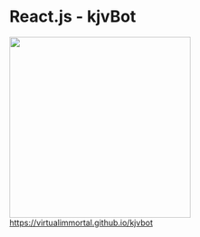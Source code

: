 # React.js - kjvBot
<p>
<a href="https://virtualimmortal.github.io/kjvbot" target="blank" >
  <img width="320" src="https://virtualimmortal.github.io/kjvbot/images/kjvbot-logo-256.png" /><br/> https://virtualimmortal.github.io/kjvbot
</a>
</p>
